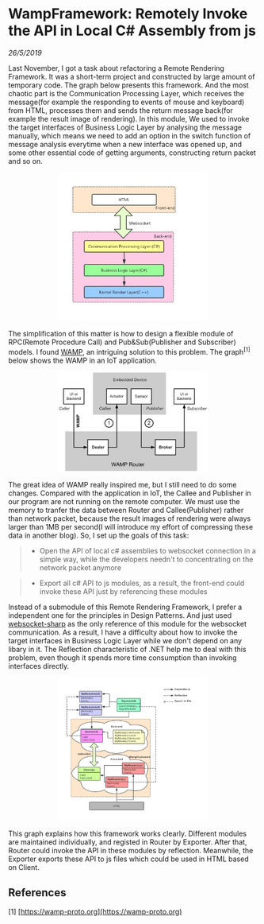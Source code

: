 # WampFramework: Remotely Invoke the API in Local C# Assembly from js
*26/5/2019*

Last November, I got a task about refactoring a Remote Rendering Framework. It was a short-term project and constructed by large amount of temporary code. The graph below presents this framework. And the most chaotic part is the Communication Processing Layer, which receives the message(for example the responding to events of mouse and keyboard) from HTML, processes them and sends the return message back(for example the result image of rendering). In this module, We used to invoke the target interfaces of Business Logic Layer by analysing the message manually, which means we need to add an option in the switch function of message analysis everytime when a new interface was opened up, and some other essential code of getting arguments, constructing return packet and so on.

<center><img style="max-width: 60%;" src="blogs/WampFramework_Remotely_Invoke_the_API_in_Local_CSharp_Assembly_from_js/Remote_Rendering_Framework.png"></center>

The simplification of this matter is how to design a flexible module of RPC(Remote Procedure Call) and Pub&Sub(Publisher and Subscriber) models. I found [WAMP](https://wamp-proto.org), an intriguing solution to this problem. The graph<sup>[1]</sup> below shows the WAMP in an IoT application.

<center><img style="max-width: 60%;" src="blogs/WampFramework_Remotely_Invoke_the_API_in_Local_CSharp_Assembly_from_js/WAMP_in_an_IoT_application.svg"></center>

The great idea of WAMP really inspired me, but I still need to do some changes. Compared with the application in IoT, the Callee and Publisher in our program are not running on the remote computer. We must use the memory to tranfer the data between Router and Callee(Publisher) rather than network packet, because the result images of rendering were always larger than 1MB per second(I will introduce my effort of compressing these data in another blog). So, I set up the goals of this task:

>* Open the API of local c# assemblies to websocket connection in a simple way, while the developers needn't to concentrating on the network packet anymore

>* Export all c# API to js modules, as a result, the front-end could invoke these API just by referencing these modules

Instead of a submodule of this Remote Rendering Framework, I prefer a independent one for the principles in Design Patterns. And just used [websocket-sharp](https://github.com/sta/websocket-sharp) as the only reference of this module for the websocket communication. As a result, I have a difficulty about how to invoke the target interfaces in Business Logic Layer while we don't depend on any libary in it. The Reflection characteristic of .NET help me to deal with this problem, even though it spends more time consumption than invoking interfaces directly. 

<center><img style="width: 60%;" src="blogs/WampFramework_Remotely_Invoke_the_API_in_Local_CSharp_Assembly_from_js/WAMPFramework.png"></center>

This graph explains how this framework works clearly. Different modules are maintained individually, and registed in Router by Exporter. After that, Router could invoke the API in these modules by reflection. Meanwhile, the Exporter exports these API to js files which could be used in HTML based on Client.

## References
[1] [https://wamp-proto.org](https://wamp-proto.org)